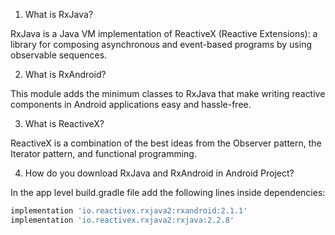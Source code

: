 1. What is RxJava?

RxJava is a Java VM implementation of ReactiveX (Reactive Extensions): a library for composing asynchronous and event-based programs by using observable sequences.

2. What is RxAndroid?

This module adds the minimum classes to RxJava that make writing reactive components in Android applications easy and hassle-free.

3. What is ReactiveX?

ReactiveX is a combination of the best ideas from the Observer pattern, the Iterator pattern, and functional programming.

4. How do you download RxJava and RxAndroid in Android Project?

In the app level build.gradle file add the following lines inside dependencies:

```groovy
implementation 'io.reactivex.rxjava2:rxandroid:2.1.1'
implementation 'io.reactivex.rxjava2:rxjava:2.2.8'
```
